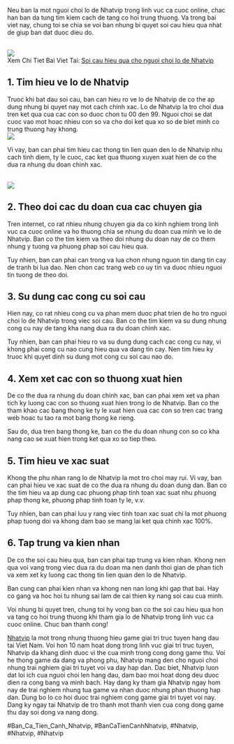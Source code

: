 <p>Neu ban la mot nguoi choi lo de Nhatvip trong linh vuc ca cuoc online, chac han ban da tung tim kiem cach de tang co hoi trung thuong. Va trong bai viet nay, chung toi se chia se voi ban nhung bi quyet soi cau hieu qua nhat de giup ban dat duoc dieu do.</p><br><img src="https://nhatvip.plus/wp-content/uploads/2025/03/soi-cau-hieu-qua-cho-nguoi-choi-lo-de-bi-quyet-thang-lon.jpg"></br>
Xem Chi Tiet Bai Viet Tai: <a href="https://nhatvip.plus/soi-cau-hieu-qua-cho-nguoi-choi-lo-de/">Soi cau hieu qua cho nguoi choi lo de Nhatvip</a><h2>1. Tim hieu ve lo de Nhatvip</h2><p>Truoc khi bat dau soi cau, ban can hieu ro ve lo de Nhatvip de co the ap dung nhung bi quyet nay mot cach chinh xac. Lo de Nhatvip la tro choi dua tren ket qua cua cac con so duoc chon tu 00 den 99. Nguoi choi se dat cuoc vao mot hoac nhieu con so va cho doi ket qua xo so de biet minh co trung thuong hay khong.<br><img src="https://nhatvip.plus/wp-content/uploads/2025/03/gioi-thieu-tong-quan-ve-soi-cau-cho-tan-thu.jpg"></br><p>Vi vay, ban can phai tim hieu cac thong tin lien quan den lo de Nhatvip nhu cach tinh diem, ty le cuoc, cac ket qua thuong xuyen xuat hien de co the dua ra nhung du doan chinh xac.</p><br><img src="https://nhatvip.plus/wp-content/uploads/2025/03/gioi-thieu-tong-quan-ve-soi-cau-cho-tan-thu.jpg"></br><h2>2. Theo doi cac du doan cua cac chuyen gia</h2><p>Tren internet, co rat nhieu nhung chuyen gia da co kinh nghiem trong linh vuc ca cuoc online va ho thuong chia se nhung du doan cua minh ve lo de Nhatvip. Ban co the tim kiem va theo doi nhung du doan nay de co them nhung y tuong va phuong phap soi cau hieu qua.<p>Tuy nhien, ban can phai can trong va lua chon nhung nguon tin dang tin cay de tranh bi lua dao. Nen chon cac trang web co uy tin va duoc nhieu nguoi tin tuong de theo doi.</p><h2>3. Su dung cac cong cu soi cau</h2><p>Hien nay, co rat nhieu cong cu va phan mem duoc phat trien de ho tro nguoi choi lo de Nhatvip trong viec soi cau. Ban co the tim kiem va su dung nhung cong cu nay de tang kha nang dua ra du doan chinh xac.<p>Tuy nhien, ban can phai hieu ro va su dung dung cach cac cong cu nay, vi khong phai cong cu nao cung hieu qua va dang tin cay. Nen tim hieu ky truoc khi quyet dinh su dung mot cong cu soi cau nao do.</p><h2>4. Xem xet cac con so thuong xuat hien</h2><p>De co the dua ra nhung du doan chinh xac, ban can phai xem xet va phan tich ky luong cac con so thuong xuat hien trong lo de Nhatvip. Ban co the tham khao cac bang thong ke ty le xuat hien cua cac con so tren cac trang web hoac tu tao ra mot bang thong ke rieng.</p><p>Sau do, dua tren bang thong ke, ban co the du doan nhung con so co kha nang cao se xuat hien trong ket qua xo so tiep theo.</p><h2>5. Tim hieu ve xac suat</h2><p>Khong the phu nhan rang lo de Nhatvip la mot tro choi may rui. Vi vay, ban can phai hieu ve xac suat de co the dua ra nhung du doan dung dan. Ban co the tim hieu va ap dung cac phuong phap tinh toan xac suat nhu phuong phap thong ke, phuong phap tinh toan ty le, v.v.</p><p>Tuy nhien, ban can phai luu y rang viec tinh toan xac suat chi la mot phuong phap tuong doi va khong dam bao se mang lai ket qua chinh xac 100%.</p><h2>6. Tap trung va kien nhan</h2><p>De co the soi cau hieu qua, ban can phai tap trung va kien nhan. Khong nen qua voi vang trong viec dua ra du doan ma nen danh thoi gian de phan tich va xem xet ky luong cac thong tin lien quan den lo de Nhatvip.</p><p>Ban cung can phai kien nhan va khong nen nan long khi gap that bai. Hay co gang va hoc hoi tu nhung sai lam de cai thien ky nang soi cau cua minh.</p><p>Voi nhung bi quyet tren, chung toi hy vong ban co the soi cau hieu qua hon va tang co hoi trung thuong khi tham gia lo de Nhatvip trong linh vuc ca cuoc online. Chuc ban thanh cong!</p><p><a href="https://nhatvip.plus/">Nhatvip</a> la mot trong nhung thuong hieu game giai tri truc tuyen hang dau tai Viet Nam. Voi hon 10 nam hoat dong trong linh vuc giai tri truc tuyen, Nhatvip da khang dinh duoc vi the cua minh trong cong dong game thu. Voi he thong game da dang va phong phu, Nhatvip mang den cho nguoi choi nhung trai nghiem giai tri tuyet voi va day hap dan. Dac biet, Nhatvip luon dat loi ich cua nguoi choi len hang dau, dam bao moi hoat dong deu duoc dien ra cong bang va minh bach. Hay dang ky tham gia Nhatvip ngay hom nay de trai nghiem nhung tua game va nhan duoc nhung phan thuong hap dan. Dung bo lo co hoi duoc trai nghiem cong game giai tri tuyet voi nay. Dang ky ngay tai Nhatvip de tro thanh mot thanh vien cua cong dong game thu day soi dong va nang dong.</p>
#Ban_Ca_Tien_Canh_Nhatvip, #BanCaTienCanhNhatvip, #Nhatvip, #Nhatvip, #Nhatvip
